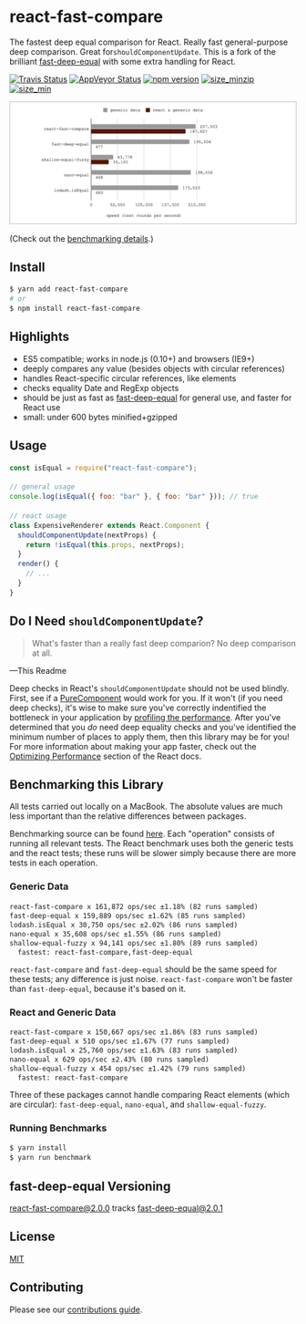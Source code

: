 # react-fast-compare

The fastest deep equal comparison for React. Really fast general-purpose deep comparison.
Great for`shouldComponentUpdate`. This is a fork of the brilliant
[fast-deep-equal](https://github.com/epoberezkin/fast-deep-equal) with some
extra handling for React.

[![Travis Status][trav_img]][trav_site]
[![AppVeyor Status][appveyor_img]][appveyor_site]
[![npm version][npm_img]][npm_site]
[![size_minzip][size_minzip]][size_site]
[![size_min][size_min]][size_site]

![benchmark chart](assets/benchmarking@2.0.0.png "benchmarking version 2.0.0")

(Check out the [benchmarking details](#benchmarking).)

## Install

```sh
$ yarn add react-fast-compare
# or
$ npm install react-fast-compare
```

## Highlights

* ES5 compatible; works in node.js (0.10+) and browsers (IE9+)
* deeply compares any value (besides objects with circular references)
* handles React-specific circular references, like elements
* checks equality Date and RegExp objects
* should be just as fast as [fast-deep-equal](https://github.com/epoberezkin/fast-deep-equal) for general use, and faster for React use
* small: under 600 bytes minified+gzipped

## Usage

```jsx
const isEqual = require("react-fast-compare");

// general usage
console.log(isEqual({ foo: "bar" }, { foo: "bar" })); // true

// react usage
class ExpensiveRenderer extends React.Component {
  shouldComponentUpdate(nextProps) {
    return !isEqual(this.props, nextProps);
  }
  render() {
    // ...
  }
}
```

## Do I Need `shouldComponentUpdate`?

> What's faster than a really fast deep comparion? No deep comparison at all.

—This Readme

Deep checks in React's `shouldComponentUpdate` should not be used blindly.
First, see if a
[PureComponent](https://reactjs.org/docs/react-api.html#reactpurecomponent)
would work for you. If it won't (if you need deep checks), it's wise to make
sure you've correctly indentified the bottleneck in your application by
[profiling the performance](https://reactjs.org/docs/optimizing-performance.html#profiling-components-with-the-chrome-performance-tab).
After you've determined that you _do_ need deep equality checks and you've
identified the minimum number of places to apply them, then this library may
be for you! For more information about making your app faster, check out the
[Optimizing Performance](https://reactjs.org/docs/optimizing-performance.html)
section of the React docs.

## Benchmarking this Library

All tests carried out locally on a MacBook. The absolute values are much less
important than the relative differences between packages.

Benchmarking source can be found
[here](https://github.com/FormidableLabs/react-fast-compare/blob/master/node/tests.js).
Each "operation" consists of running all relevant tests. The React benchmark
uses both the generic tests and the react tests; these runs will be slower
simply because there are more tests in each operation.

### Generic Data

```
react-fast-compare x 161,872 ops/sec ±1.18% (82 runs sampled)
fast-deep-equal x 159,889 ops/sec ±1.62% (85 runs sampled)
lodash.isEqual x 30,750 ops/sec ±2.02% (86 runs sampled)
nano-equal x 35,608 ops/sec ±1.55% (86 runs sampled)
shallow-equal-fuzzy x 94,141 ops/sec ±1.80% (89 runs sampled)
  fastest: react-fast-compare,fast-deep-equal
```

`react-fast-compare` and `fast-deep-equal` should be the same speed for these
tests; any difference is just noise. `react-fast-compare` won't be faster than
`fast-deep-equal`, because it's based on it.

### React and Generic Data

```
react-fast-compare x 150,667 ops/sec ±1.86% (83 runs sampled)
fast-deep-equal x 510 ops/sec ±1.67% (77 runs sampled)
lodash.isEqual x 25,760 ops/sec ±1.63% (83 runs sampled)
nano-equal x 629 ops/sec ±2.43% (80 runs sampled)
shallow-equal-fuzzy x 454 ops/sec ±1.42% (79 runs sampled)
  fastest: react-fast-compare
```

Three of these packages cannot handle comparing React elements (which are
circular): `fast-deep-equal`, `nano-equal`, and `shallow-equal-fuzzy`.

### Running Benchmarks

```sh
$ yarn install
$ yarn run benchmark
```

## fast-deep-equal Versioning

react-fast-compare@2.0.0 tracks fast-deep-equal@2.0.1

## License

[MIT](https://github.com/FormidableLabs/react-fast-compare/blob/readme/LICENSE)

## Contributing

Please see our [contributions guide](./CONTRIBUTING.md).

[trav_img]: https://api.travis-ci.org/FormidableLabs/react-fast-compare.svg
[trav_site]: https://travis-ci.org/FormidableLabs/react-fast-compare
[cov_img]: https://img.shields.io/coveralls/FormidableLabs/react-fast-compare.svg
[cov_site]: https://coveralls.io/r/FormidableLabs/react-fast-compare
[npm_img]: https://badge.fury.io/js/react-fast-compare.svg
[npm_site]: http://badge.fury.io/js/react-fast-compare
[appveyor_img]: https://ci.appveyor.com/api/projects/status/github/formidablelabs/react-fast-compare?branch=master&svg=true
[appveyor_site]: https://ci.appveyor.com/project/FormidableLabs/react-fast-compare
[size_min]: https://img.shields.io/bundlephobia/min/react-fast-compare.svg
[size_minzip]: https://img.shields.io/bundlephobia/minzip/react-fast-compare.svg
[size_site]: https://bundlephobia.com/result?p=react-fast-compare
